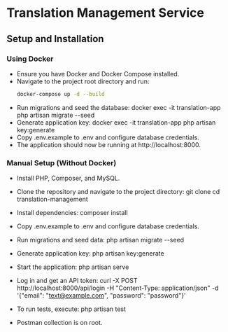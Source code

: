 # Translation Management Service

## Setup and Installation

### Using Docker
- Ensure you have Docker and Docker Compose installed.
- Navigate to the project root directory and run:
   ```sh
   docker-compose up -d --build

- Run migrations and seed the database:
    docker exec -it translation-app php artisan migrate --seed
- Generate application key:
    docker exec -it translation-app php artisan key:generate
- Copy .env.example to .env and configure database credentials.
- The application should now be running at http://localhost:8000.

### Manual Setup (Without Docker)
- Install PHP, Composer, and MySQL.

- Clone the repository and navigate to the project directory:
    git clone <repo-url>
    cd translation-management
- Install dependencies:
    composer install
- Copy .env.example to .env and configure database credentials.
- Run migrations and seed data:
    php artisan migrate --seed
- Generate application key:
    php artisan key:generate
- Start the application:
    php artisan serve
- Log in and get an API token:
    curl -X POST http://localhost:8000/api/login -H "Content-Type: application/json" -d '{"email": "text@example.com", "password": "password"}'
- To run tests, execute:
    php artisan test

- Postman collection is on root.
